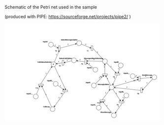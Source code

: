 
Schematic of the Petri net used in the sample

(produced with PIPE: https://sourceforge.net/projects/pipe2/ )

![Schematic][PhoneMenu_PIPE]

[PhoneMenu_PIPE]: PhoneMenu_PIPE.png "Phone Menu Petri Net"
